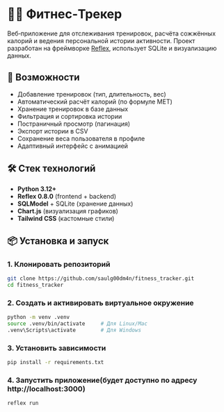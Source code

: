 # 🏋️‍♂️ Фитнес‑Трекер

Веб‑приложение для отслеживания тренировок, расчёта сожжённых калорий и ведения персональной истории активности. Проект разработан на фреймворке [Reflex](https://reflex.dev), использует SQLite и визуализацию данных.


## 🚀 Возможности


- Добавление тренировок (тип, длительность, вес)
- Автоматический расчёт калорий (по формуле MET)
- Хранение тренировок в базе данных
- Фильтрация и сортировка истории
- Постраничный просмотр (пагинация)
- Экспорт истории в CSV
- Сохранение веса пользователя в профиле
- Адаптивный интерфейс с анимацией


## 🛠️ Стек технологий

- **Python 3.12+**
- **Reflex 0.8.0** (frontend + backend)
- **SQLModel** + SQLite (хранение данных)
- **Chart.js** (визуализация графиков)
- **Tailwind CSS** (кастомные стили)


## 📦 Установка и запуск

### 1. Клонировать репозиторий

```bash
git clone https://github.com/saulg00dm4n/fitness_tracker.git
cd fitness_tracker
```

### 2. Создать и активировать виртуальное окружение
```bash
python -m venv .venv
source .venv/bin/activate     # Для Linux/Mac
.venv\Scripts\activate        # Для Windows
```

### 3. Установить зависимости
```bash
pip install -r requirements.txt
```

### 4. Запустить приложение(будет доступно по адресу http://localhost:3000)
```bash
reflex run
```
